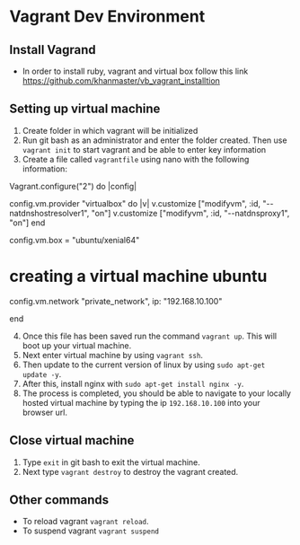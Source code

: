 # Vagrant Dev Environment

## Install Vagrand

- In order to install ruby, vagrant and virtual box follow this link https://github.com/khanmaster/vb_vagrant_installtion

## Setting up virtual machine

1. Create folder in which vagrant will be initialized
2. Run git bash as an administrator and enter the folder created. Then use `vagrant init` to start vagrant and be able to enter key information
3. Create a file called `vagrantfile` using nano with the following information:

Vagrant.configure("2") do |config|

  config.vm.provider "virtualbox" do |v|
    v.customize ["modifyvm", :id, "--natdnshostresolver1", "on"]
    v.customize ["modifyvm", :id, "--natdnsproxy1", "on"]
  end

 config.vm.box = "ubuntu/xenial64"
 # creating a virtual machine ubuntu 
 config.vm.network "private_network", ip: "192.168.10.100"
 
end

4. Once this file has been saved run the command `vagrant up`. This will boot up your virtual machine.
5. Next enter virtual machine by using `vagrant ssh`.
6. Then update to the current version of linux by using `sudo apt-get update -y`.
7. After this, install nginx with `sudo apt-get install nginx -y`.
8. The process is completed, you should be able to navigate to your locally hosted virtual machine by typing the ip `192.168.10.100` into your browser url.

## Close virtual machine

1. Type `exit` in git bash to exit the virtual machine.
2. Next type `vagrant destroy` to destroy the vagrant created.


## Other commands

- To reload vagrant `vagrant reload`.
- To suspend vagrant `vagrant suspend`


